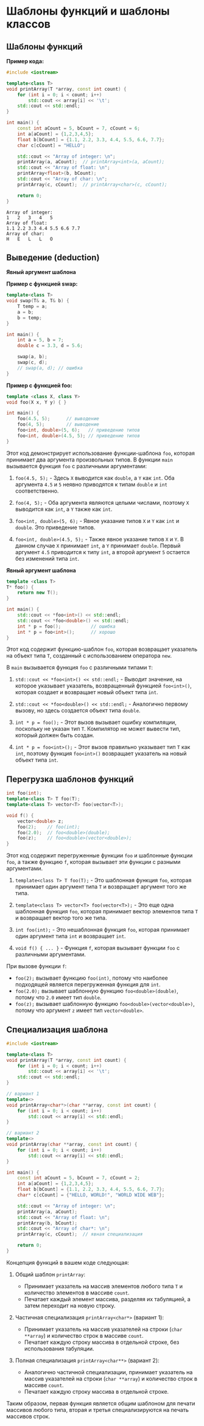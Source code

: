 # Шаблоны функций и шаблоны классов

## Шаблоны функций

**Пример кода:**

```cpp
#include <iostream>

template<class T>
void printArray(T *array, const int count) {
    for (int i = 0; i < count; i++)
        std::cout << array[i] << '\t';
    std::cout << std::endl;
}

int main() {
    const int aCount = 5, bCount = 7, cCount = 6;
    int a[aCount] = {1,2,3,4,5};
    float b[bCount] = {1.1, 2.2, 3.3, 4.4, 5.5, 6.6, 7.7};
    char c[cCount] = "HELLO";

    std::cout << "Array of integer: \n";
    printArray(a, aCount);  // printArray<int>(a, aCount);
    std::cout << "Array of float: \n";
    printArray<float>(b, bCount);
    std::cout << "Array of char: \n";
    printArray(c, cCount);  // printArray<char>(c, cCount);

    return 0;
}
```

```
Array of integer: 
1	2	3	4	5	
Array of float: 
1.1	2.2	3.3	4.4	5.5	6.6	7.7	
Array of char: 
H	E	L	L	O
```

## Выведение (deduction)

**Явный аргумент шаблона**

**Пример с функцией swap:**

```cpp
template<class T>
void swap(T& a, T& b) {
    T temp = a;
    a = b;
    b = temp;
}

int main() {
    int a = 5, b = 7;
    double c = 3.3, d = 5.6;

    swap(a, b);
    swap(c, d);
    // swap(a, d); // ошибка
}
```

**Пример с функцией foo:**

```cpp
template <class X, class Y>
void foo(X x, Y y) { }

int main() {
    foo(4.5, 5);      // выводение
    foo(4, 5);        // выводение
    foo<int, double>(5, 6);   // приведение типов
    foo<int, double>(4.5, 5); // приведение типов
}
```
Этот код демонстрирует использование функции-шаблона `foo`, которая принимает два аргумента произвольных типов. В функции `main` вызывается функция `foo` с различными аргументами:

1. `foo(4.5, 5);` - Здесь `X` выводится как `double`, а `Y` как `int`. Оба аргумента `4.5` и `5` неявно приводятся к типам `double` и `int` соответственно.

2. `foo(4, 5);` - Оба аргумента являются целыми числами, поэтому `X` выводится как `int`, а `Y` также как `int`.

3. `foo<int, double>(5, 6);` - Явное указание типов `X` и `Y` как `int` и `double`. Это приведение типов.

4. `foo<int, double>(4.5, 5);` - Также явное указание типов `X` и `Y`. В данном случае `X` принимает `int`, а `Y` принимает `double`. Первый аргумент `4.5` приводится к типу `int`, а второй аргумент `5` остается без изменений типа `int`.


**Явный аргумент шаблона**

```cpp
template <class T>
T* foo() {
    return new T();
}

int main() {
    std::cout << *foo<int>() << std::endl;
    std::cout << *foo<double>() << std::endl;
    int * p = foo();           // ошибка
    int * p = foo<int>();      // хорошо
}
```
Этот код содержит функцию-шаблон `foo`, которая возвращает указатель на объект типа `T`, созданный с использованием оператора `new`. 

В `main` вызывается функция `foo` с различными типами `T`:

1. `std::cout << *foo<int>() << std::endl;` - Выводит значение, на которое указывает указатель, возвращенный функцией `foo<int>()`, которая создает и возвращает новый объект типа `int`.

2. `std::cout << *foo<double>() << std::endl;` - Аналогично первому вызову, но здесь создается объект типа `double`.

3. `int * p = foo();` - Этот вызов вызывает ошибку компиляции, поскольку не указан тип `T`. Компилятор не может вывести тип, который должен быть создан.

4. `int * p = foo<int>();` - Этот вызов правильно указывает тип `T` как `int`, поэтому функция `foo<int>()` возвращает указатель на новый объект типа `int`.


## Перегрузка шаблонов функций

```cpp
int foo(int);
template<class T> T foo(T);
template<class T> vector<T> foo(vector<T>);

void f() {
    vector<double> z;
    foo(2);    // foo(int);
    foo(2.0);  // foo<double>(double);
    foo(z);    // foo<double>(vector<double>);
}
```

Этот код содержит перегруженные функции `foo` и шаблонные функции `foo`, а также функцию `f`, которая вызывает эти функции с разными аргументами.

1. `template<class T> T foo(T);` - Это шаблонная функция `foo`, которая принимает один аргумент типа `T` и возвращает аргумент того же типа.

2. `template<class T> vector<T> foo(vector<T>);` - Это еще одна шаблонная функция `foo`, которая принимает вектор элементов типа `T` и возвращает вектор того же типа.

3. `int foo(int);` - Это нешаблонная функция `foo`, которая принимает один аргумент типа `int` и возвращает `int`.

4. `void f() { ... }` - Функция `f`, которая вызывает функции `foo` с различными аргументами.

При вызове функции `f`:
- `foo(2);` вызывает функцию `foo(int)`, потому что наиболее подходящей является перегруженная функция для `int`.
- `foo(2.0);` вызывает шаблонную функцию `foo<double>(double)`, потому что `2.0` имеет тип `double`.
- `foo(z);` вызывает шаблонную функцию `foo<double>(vector<double>)`, потому что аргумент `z` имеет тип `vector<double>`.

## Специализация шаблона

```cpp
#include <iostream>

template<class T>
void printArray(T *array, const int count) {
    for (int i = 0; i < count; i++)
        std::cout << array[i] << '\t';
    std::cout << std::endl;
}

// вариант 1
template<>
void printArray<char*>(char **array, const int count) {
    for (int i = 0; i < count; i++)
        std::cout << array[i] << std::endl;
}

// вариант 2
template<>
void printArray(char **array, const int count) {
    for (int i = 0; i < count; i++)
        std::cout << array[i] << std::endl;
}

int main() {
    const int aCount = 5, bCount = 7, cCount = 2;
    int a[aCount] = {1,2,3,4,5};
    float b[bCount] = {1.1, 2.2, 3.3, 4.4, 5.5, 6.6, 7.7};
    char* c[cCount] = {"HELLO, WORLD!", "WORLD WIDE WEB"};

    std::cout << "Array of integer: \n";
    printArray(a, aCount);
    std::cout << "Array of float: \n";
    printArray(b, bCount);
    std::cout << "Array of char*: \n";
    printArray(c, cCount);  // явная специализация

    return 0;
}
```

Концепция функций в вашем коде следующая:

1. Общий шаблон `printArray`:
   - Принимает указатель на массив элементов любого типа `T` и количество элементов в массиве `count`.
   - Печатает каждый элемент массива, разделяя их табуляцией, а затем переходит на новую строку.

2. Частичная специализация `printArray<char*>` (вариант 1):
   - Принимает указатель на массив указателей на строки (`char **array`) и количество строк в массиве `count`.
   - Печатает каждую строку массива в отдельной строке, без использования табуляции.

3. Полная специализация `printArray<char**>` (вариант 2):
   - Аналогично частичной специализации, принимает указатель на массив указателей на строки (`char **array`) и количество строк в массиве `count`.
   - Печатает каждую строку массива в отдельной строке.

Таким образом, первая функция является общим шаблоном для печати массивов любого типа, вторая и третья специализируются на печать массивов строк.
